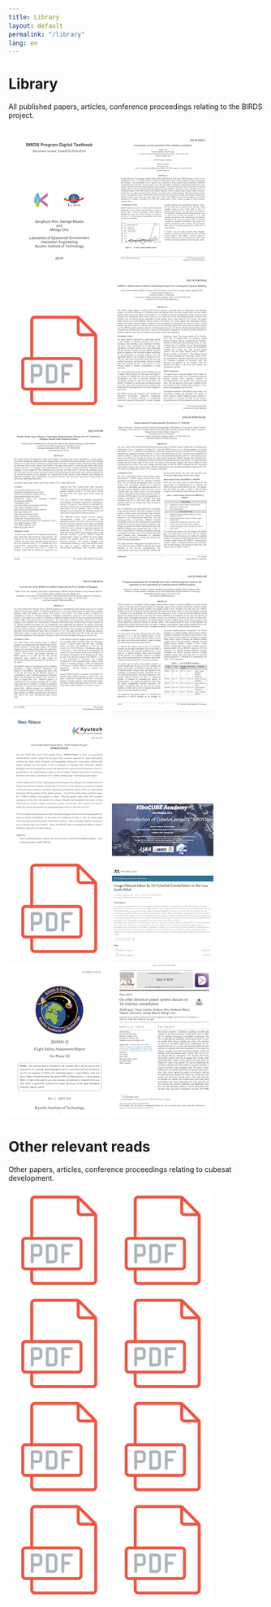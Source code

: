 ```yaml
---
title: Library
layout: default
permalink: "/library"
lang: en
---
```


# Library

All published papers, articles, conference proceedings relating to the BIRDS project.

[![BIRDS Digital Textbook](/assets/images/cover-birds-textbook.png)](https://birds-project.com/mext/pdf/Digital_Textbook_G_2021JUL06.pdf "BIRDS Digital Textbook")
[![International Network Operations of Five CubeSats Constellation"](/assets/images/cover-ssc16-xiii-8.png)](https://digitalcommons.usu.edu/cgi/viewcontent.cgi?article=3422&context=smallsat "International Network Operations of Five CubeSats Constellation")
[![Preliminary Results of Joint Global Multi-Nation Birds CubeSat Constellation Mission](/assets/images/pdf-icon.png)](https://digitalcommons.usu.edu/smallsat/2017/all2017/19/ "Preliminary Results of Joint Global Multi-Nation Birds CubeSat Constellation Mission")
[![BIRDS-2: Multi-Nation Cubesat Constellation Project for Learning and Capacity Building](/assets/images/cover-ssc18-wkiii-04.png)](https://digitalcommons.usu.edu/cgi/viewcontent.cgi?article=4247&context=smallsat "BIRDS-2: Multi-Nation Cubesat Constellation Project for Learning and Capacity Building")
[![Nepal's Danfe Space Mission: Technology Demonstration Mission on a 3U CubeSat to Mitigate Glacial Lake Outburst Floods](/assets/images/cover-ssc22-p2-09.png)](https://digitalcommons.usu.edu/cgi/viewcontent.cgi?article=5431&context=smallsat "Nepal's Danfe Space Mission: Technology Demonstration Mission on a 3U CubeSat to Mitigate Glacial Lake Outburst Floods")
[![Improvement of Communication System for 1U CubeSat](/assets/images/cover-ssc20-wkviii-03.png)](https://digitalcommons.usu.edu/cgi/viewcontent.cgi?article=4654&context=smallsat "Improvement of Communication System for 1U CubeSat")
[![An Overview of the BIRDS-4 Satellite Project and the First Satellite of Paraguay](/assets/images/cover-ssc21-wkiii-03.png)](https://digitalcommons.usu.edu/cgi/viewcontent.cgi?article=5119&context=smallsat "An Overview of the BIRDS-4 Satellite Project and the First Satellite of Paraguay")
[![Program Management for Sustainable University CubeSat Programs Based on the Experience of Five Generations of CubeSat Projects, BIRDS Program](/assets/images/cover-ssc22-wkv-05.png)](https://digitalcommons.usu.edu/cgi/viewcontent.cgi?article=5233&context=smallsat "Program Management for Sustainable University CubeSat Programs Based on the Experience of Five Generations of CubeSat Projects, BIRDS Program")
[![Joint Global Multi Nation Birds News Release](/assets/images/cover-news-release.png)](https://www.kyutech.ac.jp/archives/029/201607/BIRDS_Press%20Conference_Ver.7_20160630_4sat.pdf "Joint Global Multi Nation Birds News Release")
[![KiboCUBE Academy BIRDS Introduction](/assets/images/cover-kibocube.png)](https://www.unoosa.org/documents/pdf/psa/access2space4all/KiboCUBE/AcademySeason2/Live_Session/Live_Session_3/KiboCUBE_Academy_2021_Online_3-1_cho.pdf "KiboCUBE Academy BIRDS Introduction")
[![BIRDS-X SATELLITE PROJECT “DRAGONFLY”.](/assets/images/pdf-icon.png)](https://iafastro.directory/iac/paper/id/76886/abstract-pdf/IAC-23,B4,9-GTS.5,5,x76886.brief.pdf?2023-03-30.13:53:31 "BIRDS-X SATELLITE PROJECT “DRAGONFLY”.")
[![Image Dataset taken by 1U CubeSat Constellation in the Low Earth Orbit](/assets/images/cover-mendeley-dataset.png)](https://data.mendeley.com/datasets/5kygfmfdmr/12023-03-30.13:53:31 "Image Dataset taken by 1U CubeSat Constellation in the Low Earth Orbit")
[![BIRDS 5 Flight Safety Assessment Report](/assets/images/cover-birds5-flight-safety-report.png)](https://birds-project.com/open-source/pdf/BIRDS5-SAR_Distribution231215.pdf "BIRDS 5 Flight Safety Assessment Report")
[![On-orbit electrical power system dataset of 1U CubeSat constellation](/assets/images/cover-eps-dataset.png)](https://pdf.sciencedirectassets.com/311593/1-s2.0-S2352340922X00061/1-s2.0-S2352340922009027/main.pdf?X-Amz-Security-Token=IQoJb3JpZ2luX2VjEGMaCXVzLWVhc3QtMSJHMEUCIQDfBHg8t9H5tnqnyBvjkmROP6FSR51PemorrCQ2n5oDFQIgLViYAHvrobXiFBexQTG6i20UN5oWAy%2B0Nf%2F%2FcfC2edcqswUIXBAFGgwwNTkwMDM1NDY4NjUiDEcH9gp%2FsWwTbRSQEyqQBeyk59LjjD%2FOMQf4GJddVHXkUczVITXShHOVU%2F2dx%2FhQnOou9N6ChEEuppO2x%2BI7rgfoPWSOkM%2B5VMnbj7tuCp13to3puG8lJ8GN4nHc0K4rtbU6hTXWtnncghf29tzCLEiXgr0d4DPmqpufWY8Q5%2BT5eyq2GOqqeqw64Wah%2BgIuMu17pQxVEz2gTHYXeX0V4g0jMoHJ3eS6P%2FeJ3eSHxvgxBG2rCzKvcLG19HHrmrudqzda5%2BsyvL7Sohf5lH4amAmM8vXKx1TABP9yn4nQZnIq%2FiwHOz7jV6bZn6PvRX1Y47JUcBf8XoibYm7CnjTAxKnI%2FxnvIkd0sFgZwPNKIFW7pV6wHS0ABX%2BzOybqSVEgin4wqgvQIxhQbRjVH8%2FjO%2BR8mF2skpFOFSY7y0g3O3Q23sTvIej46w0OJomjDV567rKMS0elueIufLLZ9eDBSCftgNdUKIsoPKd2YMLO6ecRH2T15Hm9YuBUITl7MjA6LkcdZ9XkI7EtLcmuiKH1d31E%2BX%2BcOgkxNvRfXBdmeuVGp7MI6T95LmTqy90MC6zBja6LtltrBCXLNV95XyjjeV9p7vMIvB50anbVtejwJl%2FiwrUoqmXDXsppqgdl1AAv%2BjUpgb69cJBvA77ZcL%2Fw4fxCGtiLx4d8rj0kmtiueE9BK6aduLgRFxZMsYjy3vpj%2BfhYiJexDPjB7eCaw6FZKKsO0yCec42CX1ra0lnfd8MusMr3YxeKQdF9APIJi4gU72ZbIz9MHZ02QXtK7SS%2BBQfT44daK7oiLc7WV9cr1W8Gj7o3rfr6zC244WqLH806NoPKrIPa%2BGv2CUMrgp0zbwQM1zyqvPa1nYizTsFzckd%2FJI9lOdSkxmPb7UxpcUjTMJbvqLwGOrEBt0dR%2B01NG%2BgkwenqFoGIHIiYuDU59QX%2BuDlA78H%2BEoyjk6qh1zSbzaOy83vt1Gkwry7%2BLAG6da1l1YLcGTtbzJ7VOiDCMkuZ%2F2CfRmO8MsBzJI59Vp4DnmhVwbv7DajiDFpmAxoEy14nxmjCqvH6wNw6GqvlgsFHW08mi1hwrMlwhj01IoBqRw40fmBOZiiZPxestrYPaTqC2ROex9L7Y9xi8ahElwKpRpj2J03AYzxq&X-Amz-Algorithm=AWS4-HMAC-SHA256&X-Amz-Date=20250117T113703Z&X-Amz-SignedHeaders=host&X-Amz-Expires=300&X-Amz-Credential=ASIAQ3PHCVTYVZX4KST6%2F20250117%2Fus-east-1%2Fs3%2Faws4_request&X-Amz-Signature=f62914ec8632c19ed6ad71ea184eecca7f8cd3b97f56f005848dfeffaf3251ad&hash=90c8bac6f5f29af59419e05d047b87563d7b5d80143a5cc8d346ee1416f56ceb&host=68042c943591013ac2b2430a89b270f6af2c76d8dfd086a07176afe7c76c2c61&pii=S2352340922009027&tid=spdf-ce3db091-afc9-4bf1-af7b-d2782c31b247&sid=addcbd88202ef74a2b5808313e601e93fd4fgxrqa&type=client&tsoh=d3d3LnNjaWVuY2VkaXJlY3QuY29t&ua=10165c5f50515f0a575c5d&rr=90360d138c6ce38d&cc=jp "On-orbit electrical power system dataset of 1U CubeSat constellation")


# Other relevant reads

Other papers, articles, conference proceedings relating to cubesat development.

[![CubeSat Interface Standard Draft and Project Update](/assets/images/pdf-icon.png)](https://digitalcommons.usu.edu/cgi/viewcontent.cgi?article=4966&context=smallsat "CubeSat Interface Standard Draft and Project Update")
[![Testing of Micro/Nano Satellites and their On-orbit Performance](/assets/images/pdf-icon.png)](https://digitalcommons.usu.edu/cgi/viewcontent.cgi?article=2908&context=smallsat "Testing of Micro/Nano Satellites and their On-orbit Performance")
[![CubeSat Electrical Interface Standardization for Faster Delivery and More Mission Success](/assets/images/pdf-icon.png)](https://digitalcommons.usu.edu/cgi/viewcontent.cgi?article=4605&context=smallsat "CubeSat Electrical Interface Standardization for Faster Delivery and More Mission Success")
[![Programmable CubeSat Interface Board to Reduce Costs and Delivery Time](/assets/images/pdf-icon.png)](https://digitalcommons.usu.edu/cgi/viewcontent.cgi?article=4346&context=smallsat "Programmable CubeSat Interface Board to Reduce Costs and Delivery Time")
[![Lean Satellite Concept](/assets/images/pdf-icon.png)](https://digitalcommons.usu.edu/cgi/viewcontent.cgi?article=3509&context=smallsat "Lean Satellite Concept")
[![Overview of Nano-satellite Environmental Tests Standardization Project: Test Campaign and Standard Draft](/assets/images/pdf-icon.png)](https://digitalcommons.usu.edu/cgi/viewcontent.cgi?article=1068&context=smallsat "Overview of Nano-satellite Environmental Tests Standardization Project: Test Campaign and Standard Draft")
[![Statistical Analysis of Lessons Learned from University Satellite Projects in Japan](/assets/images/pdf-icon.png)](https://digitalcommons.usu.edu/cgi/viewcontent.cgi?article=5234&context=smallsat "Statistical Analysis of Lessons Learned from University Satellite Projects in Japan")
[![The Any% Method – Improving Space Access Through Improved Design, Build, and Test Methodologies](/assets/images/pdf-icon.png)](https://digitalcommons.usu.edu/cgi/viewcontent.cgi?article=5860&context=smallsat "The Any% Method – Improving Space Access Through Improved Design, Build, and Test Methodologies")


<!-- <figure>
<img src="/assets/images/pdf-icon.png" alt="CubeSat Interface Standard Draft and Project Update"/> 
<figcaption>CubeSat Interface Standard Draft and Project Update </figcaption> 
</figure> -->